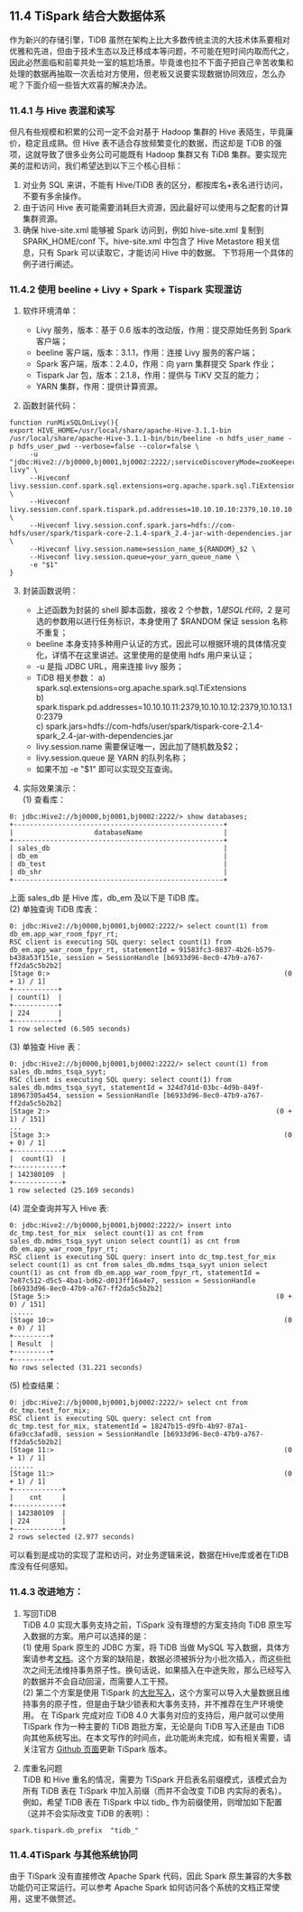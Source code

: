 ## 11.4 TiSpark 结合大数据体系
作为新兴的存储引擎，TiDB 虽然在架构上比大多数传统主流的大技术体系要相对优雅和先进，但由于技术生态以及迁移成本等问题，不可能在短时间内取而代之，因此必然面临和前辈共处一室的尴尬场景。毕竟谁也拉不下面子把自己辛苦收集和处理的数据再抽取一次丢给对方使用，但老板又说要实现数据协同效应，怎么办呢？下面介绍一些皆大欢喜的解决办法。  
### 11.4.1 与 Hive 表混和读写
但凡有些规模和积累的公司一定不会对基于 Hadoop 集群的 Hive 表陌生，毕竟廉价，稳定且成熟。但 Hive 表不适合存放频繁变化的数据，而这却是 TiDB 的强项，这就导致了很多业务公司可能既有 Hadoop 集群又有 TiDB 集群。要实现完美的混和访问，我们希望达到以下三个核心目标：  
1. 对业务 SQL 来讲，不能有 Hive/TiDB 表的区分，都按库名+表名进行访问，不要有多余操作。
2. 由于访问 Hive 表可能需要消耗巨大资源，因此最好可以使用与之配套的计算集群资源。
3. 确保 hive-site.xml 能够被 Spark 访问到，例如 hive-site.xml 复制到 SPARK_HOME/conf 下。hive-site.xml 中包含了 Hive Metastore 相关信息，只有 Spark 可以读取它，才能访问 Hive 中的数据。
下节将用一个具体的例子进行阐述。   

### 11.4.2 使用 beeline + Livy + Spark + Tispark 实现混访    
1. 软件环境清单：     
	* Livy 服务，版本：基于 0.6 版本的改动版，作用：提交原始任务到 Spark 客户端；
	* beeline 客户端，版本：3.1.1，作用：连接 Livy 服务的客户端；
	* Spark 客户端，版本：2.4.0，作用：向 yarn 集群提交 Spark 作业；     
	* Tispark Jar 包，版本：2.1.8，作用：提供与 TiKV 交互的能力；    
	* YARN 集群，作用：提供计算资源。     

2. 函数封装代码：   
``` 
function runMixSQLOnLivy(){  
export HIVE_HOME=/usr/local/share/apache-Hive-3.1.1-bin 
/usr/local/share/apache-Hive-3.1.1-bin/bin/beeline -n hdfs_user_name -p hdfs_user_pwd --verbose=false --color=false \  
     -u "jdbc:Hive2://bj0000,bj0001,bj0002:2222/;serviceDiscoveryMode=zooKeeper;zooKeeperNamespace=mix-livy" \  
     --Hiveconf livy.session.conf.spark.sql.extensions=org.apache.spark.sql.TiExtensions \  
     --Hiveconf livy.session.conf.spark.tispark.pd.addresses=10.10.10.10:2379,10.10.10.10:2379,10.10.10.10:2379 \  
     --Hiveconf livy.session.conf.spark.jars=hdfs://com-hdfs/user/spark/tispark-core-2.1.4-spark_2.4-jar-with-dependencies.jar \  
     --Hiveconf livy.session.name=session_name_${RANDOM}_$2 \  
     --Hiveconf livy.session.queue=your_yarn_queue_name \  
     -e "$1"  
}  
```   
3. 封装函数说明：   
	* 上述函数为封装的 shell 脚本函数，接收 2 个参数，$1 是 SQL 代码，$2 是可选的参数用以进行任务标识，本身使用了 $RANDOM 保证 session 名称不重复；
	* beeline 本身支持多种用户认证的方式，因此可以根据环境的具体情况变化，详情不在这里讲述。这里使用的是使用 hdfs 用户来认证；     
	* -u 是指 JDBC URL，用来连接 livy 服务；
	* TiDB 相关参数：
	   a) spark.sql.extensions=org.apache.spark.sql.TiExtensions   
	   b) spark.tispark.pd.addresses=10.10.10.11:2379,10.10.10.12:2379,10.10.13.10:2379  
	   c) spark.jars=hdfs://com-hdfs/user/spark/tispark-core-2.1.4-spark_2.4-jar-with-dependencies.jar    
	* livy.session.name 需要保证唯一，因此加了随机数及$2；  
	* livy.session.queue 是 YARN 的队列名称；  
	* 如果不加 -e "$1" 即可以实现交互查询。  

4. 实际效果演示：  
(1) 查看库：
```
0: jdbc:Hive2://bj0000,bj0001,bj0002:2222/> show databases;
+----------------------------------------------------+    
|                    databaseName                    |  
+----------------------------------------------------+  
| sales_db                                           |  
| db_em                                              |  
| db_test                                            |  
| db_shr                                             |  
+----------------------------------------------------+  
```
上面 sales_db 是 Hive 库，db_em 及以下是 TiDB 库。   
(2) 单独查询 TiDB 库表：
```
0: jdbc:Hive2://bj0000,bj0001,bj0002:2222/> select count(1) from db_em.app_war_room_fpyr_rt;   
RSC client is executing SQL query: select count(1) from db_em.app_war_room_fpyr_rt, statementId = 91583fc3-0837-4b26-b579-b438a53f151e, session = SessionHandle [b6933d96-8ec0-47b9-a767-ff2da5c5b2b2]    
[Stage 0:>                                                          (0 + 1) / 1]     
+-----------+   
| count(1)  |   
+-----------+   
| 224       |   
+-----------+   
1 row selected (6.505 seconds)   
```
(3) 单独查 Hive 表：  
```
0: jdbc:Hive2://bj0000,bj0001,bj0002:2222/> select count(1) from sales_db.mdms_tsqa_syyt;   
RSC client is executing SQL query: select count(1) from sales_db.mdms_tsqa_syyt, statementId = 324d7d1d-03bc-4d9b-849f-18967305a454, session = SessionHandle [b6933d96-8ec0-47b9-a767-ff2da5c5b2b2]   
[Stage 2:>                                                        (0 + 1) / 151]
...  
[Stage 3:>                                                          (0 + 0) / 1]    
+------------+   
|  count(1)  |   
+------------+   
| 142380109  |   
+------------+    
1 row selected (25.169 seconds) 
```
(4) 混全查询并写入 Hive 表: 
```
0: jdbc:Hive2://bj0000,bj0001,bj0002:2222/> insert into dc_tmp.test_for_mix  select count(1) as cnt from sales_db.mdms_tsqa_syyt union select count(1) as cnt from db_em.app_war_room_fpyr_rt;    
RSC client is executing SQL query: insert into dc_tmp.test_for_mix  select count(1) as cnt from sales_db.mdms_tsqa_syyt union select count(1) as cnt from db_em.app_war_room_fpyr_rt, statementId = 7e87c512-d5c5-4ba1-bd62-d013ff16a4e7, session = SessionHandle [b6933d96-8ec0-47b9-a767-ff2da5c5b2b2]    
[Stage 5:>                                                        (0 + 0) / 151]     
......    
[Stage 10:>                                                         (0 + 0) / 1]    
+---------+    
| Result  |   
+---------+       
+---------+      
No rows selected (31.221 seconds)  
```
(5) 检查结果：  
```
0: jdbc:Hive2://bj0000,bj0001,bj0002:2222/> select cnt from dc_tmp.test_for_mix;     
RSC client is executing SQL query: select cnt from dc_tmp.test_for_mix, statementId = 18247b15-d9fb-4b97-87a1-6fa9cc3afad8, session = SessionHandle [b6933d96-8ec0-47b9-a767-ff2da5c5b2b2]    
[Stage 11:>                                                         (0 + 1) / 1]    
......    
[Stage 11:>                                                         (0 + 1) / 1]    
+------------+   
|    cnt     |   
+------------+    
| 142380109  |    
| 224        |    
+------------+    
2 rows selected (2.977 seconds)    
```
可以看到是成功的实现了混和访问，对业务逻辑来说，数据在Hive库或者在TiDB库没有任何感知。  

### 11.4.3 改进地方：
1. 写回TiDB    
TiDB 4.0 实现大事务支持之前，TiSpark 没有理想的方案支持向 TiDB 原生写入数据的方案。用户可以选择的是：  
(1) 使用 Spark 原生的 JDBC 方案，将 TiDB 当做 MySQL 写入数据，具体方案请参考[文档](https://github.com/pingcap/tispark#write-data-to-tidb-using-tidb-connector)。这个方案的缺陷是，数据必须被拆分为小批次插入，而这些批次之间无法维持事务原子性。换句话说，如果插入在中途失败，那么已经写入的数据并不会自动回滚，而需要人工干预。  
(2) 第二个方案是使用 TiSpark 的[大批写入](https://github.com/pingcap/tispark/blob/master/docs/datasource_api_userguide.md)，这个方案可以导入大量数据且维持事务的原子性，但是由于缺少锁表和大事务支持，并不推荐在生产环境使用。
在 TiSpark 完成对应 TiDB 4.0 大事务对应的支持后，用户就可以使用 TiSpark 作为一种主要的 TiDB 跑批方案，无论是向 TiDB 写入还是由 TiDB 向其他系统写出。在本文写作的时间点，此功能尚未完成，如有相关需要，请关注官方 [Github 页面](https://github.com/pingcap/tispark)更新 TiSpark 版本。

2. 库重名问题      
TiDB 和 Hive 重名的情况，需要为 TiSpark 开启表名前缀模式，该模式会为所有 TiDB 表在 TiSpark 中加入前缀（而并不会改变 TiDB 内实际的表名）。例如，希望 TiDB 表在 TiSpark 中以 tidb_ 作为前缀使用，则增加如下配置（这并不会实际改变 TiDB 的表明）：
```
spark.tispark.db_prefix  "tidb_"
```

### 11.4.4TiSpark 与其他系统协同
由于 TiSpark 没有直接修改 Apache Spark 代码，因此 Spark 原生兼容的大多数功能仍可正常运行。可以参考 Apache Spark 如何访问各个系统的文档正常使用，这里不做赘述。
